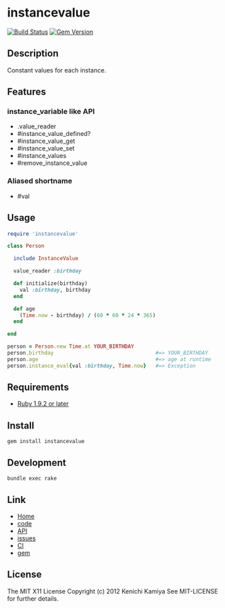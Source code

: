 instancevalue
=============

[![Build Status](https://secure.travis-ci.org/kachick/instancevalue.png)](http://travis-ci.org/kachick/instancevalue)
[![Gem Version](https://badge.fury.io/rb/instancevalue.png)](http://badge.fury.io/rb/instancevalue)

Description
-----------

Constant values for each instance.

Features
--------

### instance_variable like API

* .value_reader
* #instance_value_defined?
* #instance_value_get
* #instance_value_set
* #instance_values
* #remove_instance_value

### Aliased shortname

* #val

Usage
-----

```ruby
require 'instancevalue'

class Person

  include InstanceValue

  value_reader :birthday

  def initialize(birthday)
    val :birthday, birthday
  end

  def age
    (Time.now - birthday) / (60 * 60 * 24 * 365)
  end

end

person = Person.new Time.at YOUR_BIRTHDAY
person.birthday                                 #=> YOUR_BIRTHDAY
person.age                                      #=> age at runtime
person.instance_eval{val :birthday, Time.now}   #=> Exception
```

Requirements
-------------

* [Ruby 1.9.2 or later](http://travis-ci.org/#!/kachick/instancevalue)

Install
-------

```shell
gem install instancevalue
```

Development
----

```shell
bundle exec rake
```

Link
----

* [Home](http://kachick.github.com/instancevalue/)
* [code](https://github.com/kachick/instancevalue)
* [API](http://kachick.github.com/instancevalue/yard/frames.html)
* [issues](https://github.com/kachick/instancevalue/issues)
* [CI](http://travis-ci.org/#!/kachick/instancevalue)
* [gem](https://rubygems.org/gems/instancevalue)

License
--------

The MIT X11 License
Copyright (c) 2012 Kenichi Kamiya
See MIT-LICENSE for further details.
